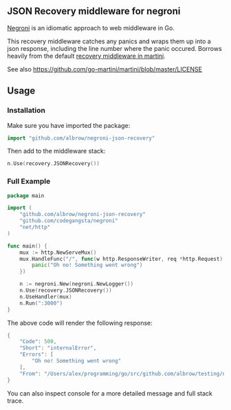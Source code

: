 JSON Recovery middleware for negroni
-------------------------------------

[Negroni](https://github.com/codegangsta/negroni) is an idiomatic approach to web middleware in Go.

This recovery middleware catches any panics and wraps them up into a json response, including
the line number where the panic occured. Borrows heavily from the default
[recovery middleware in martini](https://github.com/go-martini/martini/blob/master/recovery.go).

See also https://github.com/go-martini/martini/blob/master/LICENSE

Usage
-----

### Installation

Make sure you have imported the package:

```go
import "github.com/albrow/negroni-json-recovery"
```

Then add to the middleware stack:

```go
n.Use(recovery.JSONRecovery())
```

### Full Example

```go
package main

import (
	"github.com/albrow/negroni-json-recovery"
	"github.com/codegangsta/negroni"
	"net/http"
)

func main() {
	mux := http.NewServeMux()
	mux.HandleFunc("/", func(w http.ResponseWriter, req *http.Request) {
		panic("Oh no! Something went wrong")
	})

	n := negroni.New(negroni.NewLogger())
	n.Use(recovery.JSONRecovery())
	n.UseHandler(mux)
	n.Run(":3000")
}
```

The above code will render the following response:

```go
{
    "Code": 500,
    "Short": "internalError",
    "Errors": [
        "Oh no! Something went wrong"
    ],
    "From": "/Users/alex/programming/go/src/github.com/albrow/testing/negroni-panic/server.go:12"
}
```

You can also inspect console for a more detailed message and full stack trace.

